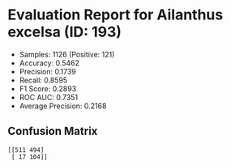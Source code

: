 # Evaluation Report for Ailanthus excelsa (ID: 193)
- Samples: 1126 (Positive: 121)
- Accuracy: 0.5462
- Precision: 0.1739
- Recall: 0.8595
- F1 Score: 0.2893
- ROC AUC: 0.7351
- Average Precision: 0.2168

## Confusion Matrix
```
[[511 494]
 [ 17 104]]
```